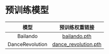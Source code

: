 # 预训练模型

| 模型 | 预训练权重链接 |
| :----------------: | :------------------------: |
| Bailando | [bailando.pth](https://openxrlab-share-mainland.oss-cn-hangzhou.aliyuncs.com/xrmogen/weights/bailando.pth) |
| DanceRevolution | [dance_revolution.pth](https://openxrlab-share-mainland.oss-cn-hangzhou.aliyuncs.com/xrmogen/weights/dance_revolution.pth) |
